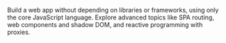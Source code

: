 Build a web app without depending on libraries or frameworks, using only the core JavaScript language. Explore advanced topics like SPA routing, web components and shadow DOM, and reactive programming with proxies.
